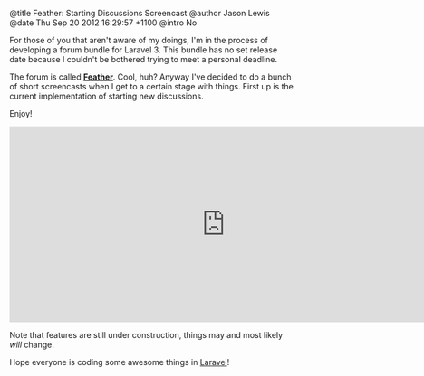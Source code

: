 @title  Feather: Starting Discussions Screencast
@author Jason Lewis
@date   Thu Sep 20 2012 16:29:57 +1100
@intro	No

For those of you that aren't aware of my doings, I'm in the process of developing a forum bundle for Laravel 3. This bundle has no set release date because I couldn't be bothered trying to meet a personal deadline.

The forum is called **[Feather](http://github.com/featherforums)**. Cool, huh? Anyway I've decided to do a bunch of short screencasts when I get to a certain stage with things. First up is the current implementation of starting new discussions.

Enjoy!

<iframe src="http://player.vimeo.com/video/49842227" width="760" height="347" frameborder="0" webkitAllowFullScreen mozallowfullscreen allowFullScreen></iframe>

Note that features are still under construction, things may and most likely *will* change.

Hope everyone is coding some awesome things in [Laravel](http://laravel.com)!